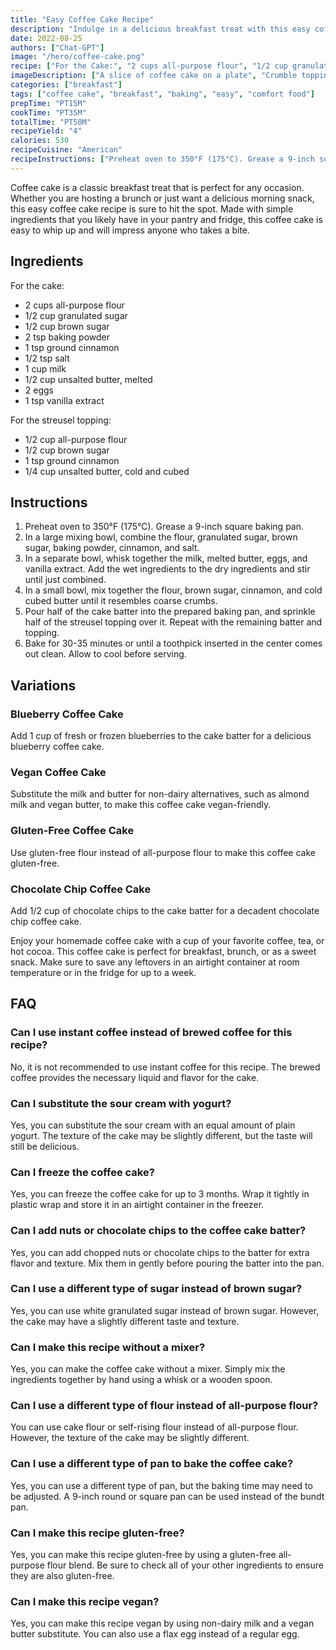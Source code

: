 ```yaml
---
title: "Easy Coffee Cake Recipe"
description: "Indulge in a delicious breakfast treat with this easy coffee cake recipe!"
date: 2022-08-25
authors: ["Chat-GPT"]
image: "/hero/coffee-cake.png"
recipe: ["For the Cake:", "2 cups all-purpose flour", "1/2 cup granulated sugar", "1/2 cup brown sugar", "2 tsp baking powder", "1 tsp ground cinnamon", "1/2 tsp salt", "1 cup milk", "1/2 cup unsalted butter, melted", "2 eggs", "1 tsp vanilla extract", "For the Streusel Topping:", "1/2 cup all-purpose flour", "1/2 cup brown sugar", "1 tsp ground cinnamon", "1/4 cup unsalted butter, cold and cubed"]
imageDescription: ["A slice of coffee cake on a plate", "Crumble topping on the coffee cake", "A fork piercing the coffee cake", "A cup of coffee next to the coffee cake"]
categories: ["breakfast"]
tags: ["coffee cake", "breakfast", "baking", "easy", "comfort food"]
prepTime: "PT15M"
cookTime: "PT35M"
totalTime: "PT50M"
recipeYield: "4"
calories: 530
recipeCuisine: "American"
recipeInstructions: ["Preheat oven to 350°F (175°C). Grease a 9-inch square baking pan.", "In a large mixing bowl, combine the flour, granulated sugar, brown sugar, baking powder, cinnamon, and salt. In a separate bowl, whisk together the milk, melted butter, eggs, and vanilla extract. Add the wet ingredients to the dry ingredients and stir until just combined.", "In a small bowl, mix together the flour, brown sugar, cinnamon, and cold cubed butter until it resembles coarse crumbs.", "Pour half of the cake batter into the prepared baking pan, and sprinkle half of the streusel topping over it. Repeat with the remaining batter and topping.", "Bake for 30-35 minutes or until a toothpick inserted in the center comes out clean. Allow to cool before serving."]
---
```


Coffee cake is a classic breakfast treat that is perfect for any occasion. Whether you are hosting a brunch or just want a delicious morning snack, this easy coffee cake recipe is sure to hit the spot. Made with simple ingredients that you likely have in your pantry and fridge, this coffee cake is easy to whip up and will impress anyone who takes a bite.

## Ingredients

For the cake:
- 2 cups all-purpose flour
- 1/2 cup granulated sugar
- 1/2 cup brown sugar
- 2 tsp baking powder
- 1 tsp ground cinnamon
- 1/2 tsp salt
- 1 cup milk
- 1/2 cup unsalted butter, melted
- 2 eggs
- 1 tsp vanilla extract

For the streusel topping:
- 1/2 cup all-purpose flour
- 1/2 cup brown sugar
- 1 tsp ground cinnamon
- 1/4 cup unsalted butter, cold and cubed

## Instructions

1. Preheat oven to 350°F (175°C). Grease a 9-inch square baking pan.
2. In a large mixing bowl, combine the flour, granulated sugar, brown sugar, baking powder, cinnamon, and salt.
3. In a separate bowl, whisk together the milk, melted butter, eggs, and vanilla extract. Add the wet ingredients to the dry ingredients and stir until just combined.
4. In a small bowl, mix together the flour, brown sugar, cinnamon, and cold cubed butter until it resembles coarse crumbs.
5. Pour half of the cake batter into the prepared baking pan, and sprinkle half of the streusel topping over it. Repeat with the remaining batter and topping.
6. Bake for 30-35 minutes or until a toothpick inserted in the center comes out clean. Allow to cool before serving.

## Variations

### Blueberry Coffee Cake
Add 1 cup of fresh or frozen blueberries to the cake batter for a delicious blueberry coffee cake.

### Vegan Coffee Cake
Substitute the milk and butter for non-dairy alternatives, such as almond milk and vegan butter, to make this coffee cake vegan-friendly.

### Gluten-Free Coffee Cake
Use gluten-free flour instead of all-purpose flour to make this coffee cake gluten-free.

### Chocolate Chip Coffee Cake
Add 1/2 cup of chocolate chips to the cake batter for a decadent chocolate chip coffee cake.

Enjoy your homemade coffee cake with a cup of your favorite coffee, tea, or hot cocoa. This coffee cake is perfect for breakfast, brunch, or as a sweet snack. Make sure to save any leftovers in an airtight container at room temperature or in the fridge for up to a week.

## FAQ

### Can I use instant coffee instead of brewed coffee for this recipe?

No, it is not recommended to use instant coffee for this recipe. The brewed coffee provides the necessary liquid and flavor for the cake.

### Can I substitute the sour cream with yogurt?

Yes, you can substitute the sour cream with an equal amount of plain yogurt. The texture of the cake may be slightly different, but the taste will still be delicious.

### Can I freeze the coffee cake?

Yes, you can freeze the coffee cake for up to 3 months. Wrap it tightly in plastic wrap and store it in an airtight container in the freezer.

### Can I add nuts or chocolate chips to the coffee cake batter?

Yes, you can add chopped nuts or chocolate chips to the batter for extra flavor and texture. Mix them in gently before pouring the batter into the pan.

### Can I use a different type of sugar instead of brown sugar?

Yes, you can use white granulated sugar instead of brown sugar. However, the cake may have a slightly different taste and texture.

### Can I make this recipe without a mixer?

Yes, you can make the coffee cake without a mixer. Simply mix the ingredients together by hand using a whisk or a wooden spoon.

### Can I use a different type of flour instead of all-purpose flour?

You can use cake flour or self-rising flour instead of all-purpose flour. However, the texture of the cake may be slightly different.

### Can I use a different type of pan to bake the coffee cake?

Yes, you can use a different type of pan, but the baking time may need to be adjusted. A 9-inch round or square pan can be used instead of the bundt pan.

### Can I make this recipe gluten-free?

Yes, you can make this recipe gluten-free by using a gluten-free all-purpose flour blend. Be sure to check all of your other ingredients to ensure they are also gluten-free.

### Can I make this recipe vegan?

Yes, you can make this recipe vegan by using non-dairy milk and a vegan butter substitute. You can also use a flax egg instead of a regular egg.